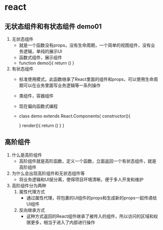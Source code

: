 # react
## 无状态组件和有状态组件 demo01
1. 无状态组件
    - 就是一个函数没有props，没有生命周期，一个简单的视图组件，没有业务逻辑，单纯的展示UI
    - 函数式组件，展示组件
    - function demo(){
        return ()
    }
2. 有状态组件
    - 标准使用模式，此函数继承了React里面的组件和props，可以使用生命周期可以在业务里面写业务逻辑等一系列操作
    - 类组件，容器组件
    - 现在偏向函数式编程
    - class demo extends React.Components{
        constructor(){

        }
        render(){
            return ()
        }
    }
## 高阶组件
1. 什么是高阶组件
    - 高阶组件就是高阶函数，定义一个函数，立面返回一个有状态组件，就是高阶组件
2. 为什么会出现高阶组件和无状态组件等
    - 将业务逻辑和UI层分离，使得项目环境清晰，便于多人开发和维护
3. 高阶组件分为两种
    1. 属性代理方式
        - 通过属性代理，将包裹的UI组件的props和生成新的props一起传递给UI组件
    2. 反向继承方式
        - 这种方式返回的React组件继承了被传入的组件，所以访问的区域和权限更多，相当于进入了内部进行操作